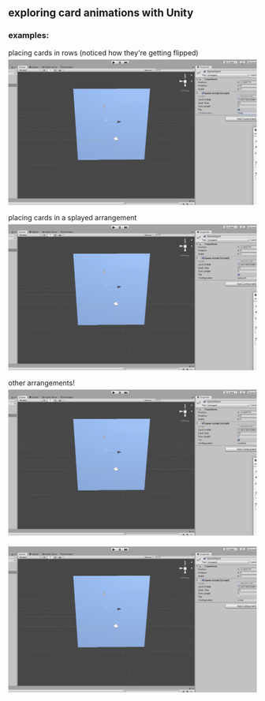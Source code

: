 ## exploring card animations with Unity    
    
### examples:
    
placing cards in rows (noticed how they're getting flipped)    
![placing cards in rows example](screenshots/rows.gif)    
    
placing cards in a splayed arrangement    
![placing cards in a splayed example](screenshots/flip-splayed.gif)    
    
other arrangements!    
![flipping stack of cards](screenshots/rainbow.gif)    
    
![circle arrangement](screenshots/circle.gif)    
